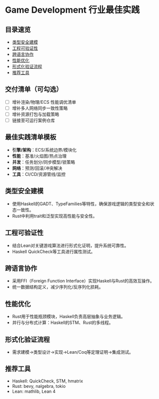 # Game Development 行业最佳实践

## 目录速览

- [类型安全建模](#类型安全建模)
- [工程可验证性](#工程可验证性)
- [跨语言协作](#跨语言协作)
- [性能优化](#性能优化)
- [形式化验证流程](#形式化验证流程)
- [推荐工具](#推荐工具)

## 交付清单（可勾选）

- [ ] 增补渲染/物理/ECS 性能调优清单
- [ ] 增补多人网络同步一致性策略
- [ ] 增补资源打包与加载策略
- [ ] 链接至可运行案例仓库

## 最佳实践清单模板

- **引擎/架构**：ECS/系统边界/模块化
- **性能**：基准/火焰图/热点治理
- **并发**：任务划分/同步模型/锁策略
- **网络**：预测/回滚/冲突解决
- **工具**：CI/CD/资源管线/监控

## 类型安全建模

- 使用Haskell的GADT、TypeFamilies等特性，确保游戏逻辑的类型安全和状态一致性。
- Rust中利用trait和泛型实现高性能与安全性。

## 工程可验证性

- 结合Lean对关键游戏算法进行形式化证明，提升系统可靠性。
- Haskell QuickCheck等工具进行属性测试。

## 跨语言协作

- 采用FFI（Foreign Function Interface）实现Haskell与Rust的高效互操作。
- 统一数据结构定义，减少序列化/反序列化损耗。

## 性能优化

- Rust用于性能瓶颈模块，Haskell负责高层抽象与业务逻辑。
- 并行与分布式计算：Haskell的STM、Rust的多线程。

## 形式化验证流程

- 需求建模→类型设计→实现→Lean/Coq等定理证明→集成测试。

## 推荐工具

- Haskell: QuickCheck, STM, hmatrix
- Rust: bevy, nalgebra, tokio
- Lean: mathlib, Lean 4
